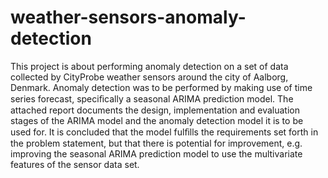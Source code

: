 # weather-sensors-anomaly-detection

This project is about performing anomaly detection on a set of data collected by CityProbe weather sensors around the city of Aalborg, Denmark.  Anomaly detection was to be performed by making use of time series forecast, speciﬁcally a seasonal ARIMA prediction model.  The attached report documents the design, implementation and evaluation stages of the ARIMA model and the anomaly detection model it is to be used for.  It is concluded that the model fulﬁlls the requirements set forth in the problem statement, but that there is potential for improvement, e.g. improving the seasonal ARIMA prediction model to use the multivariate features of the sensor data set.
